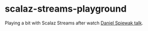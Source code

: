 scalaz-streams-playground
=========================

Playing a bit with Scalaz Streams after watch [Daniel Spiewak talk](https://www.youtube.com/watch?v=nCxBEUyIBt0).
